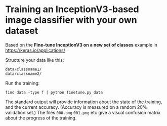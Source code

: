 # Training an InceptionV3-based image classifier with your own dataset

Based on the **Fine-tune InceptionV3 on a new set of classes** example in https://keras.io/applications/

Structure your data like this:

```
data/classname1/
data/classname2/
```

Run the training:

```
find data -type f | python finetune.py data
```

The standard output will provide information about the state of the training, and the current accuracy.
(Accuracy is measured on a random 20% validation set.)
The files `000.png` `001.png` etc give a visual confusion matrix about the progress of the training.

